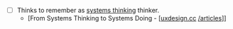 - [ ] Thinks to remember as [systems thinking]() thinker. 
    - [From Systems Thinking to Systems Doing - [[uxdesign.cc]() [/articles]()]] 
